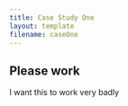 ```yaml
---
title: Case Study One
layout: template
filename: caseOne
--- 
```


## Please work

I want this to work very badly